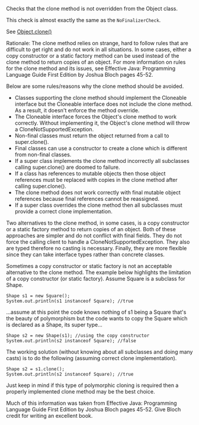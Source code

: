 Checks that the clone method is not overridden from the Object class.

This check is almost exactly the same as the `NoFinalizerCheck`.

See
[Object.clone()](https://docs.oracle.com/en/java/javase/11/docs/api/java.base/java/lang/Object.html#clone())

Rationale: The clone method relies on strange, hard to follow rules that
are difficult to get right and do not work in all situations. In some
cases, either a copy constructor or a static factory method can be used
instead of the clone method to return copies of an object. For more
information on rules for the clone method and its issues, see Effective
Java: Programming Language Guide First Edition by Joshua Bloch pages
45-52.

Below are some rules/reasons why the clone method should be avoided.

- Classes supporting the clone method should implement the Cloneable
  interface but the Cloneable interface does not include the clone
  method. As a result, it doesn't enforce the method override.
- The Cloneable interface forces the Object's clone method to work
  correctly. Without implementing it, the Object's clone method will
  throw a CloneNotSupportedException.
- Non-final classes must return the object returned from a call to
  super.clone().
- Final classes can use a constructor to create a clone which is
  different from non-final classes.
- If a super class implements the clone method incorrectly all
  subclasses calling super.clone() are doomed to failure.
- If a class has references to mutable objects then those object
  references must be replaced with copies in the clone method after
  calling super.clone().
- The clone method does not work correctly with final mutable object
  references because final references cannot be reassigned.
- If a super class overrides the clone method then all subclasses must
  provide a correct clone implementation.

Two alternatives to the clone method, in some cases, is a copy
constructor or a static factory method to return copies of an object.
Both of these approaches are simpler and do not conflict with final
fields. They do not force the calling client to handle a
CloneNotSupportedException. They also are typed therefore no casting is
necessary. Finally, they are more flexible since they can take interface
types rather than concrete classes.

Sometimes a copy constructor or static factory is not an acceptable
alternative to the clone method. The example below highlights the
limitation of a copy constructor (or static factory). Assume Square is a
subclass for Shape.

    Shape s1 = new Square();
    System.out.println(s1 instanceof Square); //true
            

...assume at this point the code knows nothing of s1 being a Square
that's the beauty of polymorphism but the code wants to copy the Square
which is declared as a Shape, its super type...

    Shape s2 = new Shape(s1); //using the copy constructor
    System.out.println(s2 instanceof Square); //false
            

The working solution (without knowing about all subclasses and doing
many casts) is to do the following (assuming correct clone
implementation).

    Shape s2 = s1.clone();
    System.out.println(s2 instanceof Square); //true
            

Just keep in mind if this type of polymorphic cloning is required then a
properly implemented clone method may be the best choice.

Much of this information was taken from Effective Java: Programming
Language Guide First Edition by Joshua Bloch pages 45-52. Give Bloch
credit for writing an excellent book.
